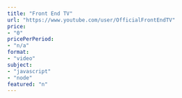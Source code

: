 ```yaml
---
title: "Front End TV"
url: "https://www.youtube.com/user/OfficialFrontEndTV"
price: 
- "0"
pricePerPeriod: 
- "n/a"
format: 
- "video"
subject: 
- "javascript"
- "node"
featured: "n"
---
```

